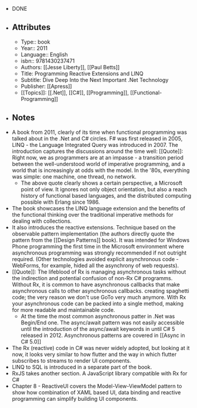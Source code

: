 - DONE
- ## Attributes
	- Type:: book
	- Year:: 2011
	- Language:: English
	- isbn:: 9781430237471
	- Authors: [[Jesse Liberty]], [[Paul Betts]]
	- Title: Programming Reactive Extensions and LINQ
	- Subtitle: Dive Deep Into the Next Important .Net Technology
	- Publisher: [[Apress]]
	- [[Topics]]: [[.Net]], [[C#]], [[Programming]], [[Functional-Programming]]
- ## Notes
- A book from 2011, clearly of its time when functional programming was talked about in the .Net and C# circles. F# was first released in 2005, LINQ - the Language Integrated Query was introduced in 2007. The introduction captures the discussions around the time well:
  [[Quote]]: Right now, we as programmers are at an impasse - a transition period between the well-understood world of imperative programming, and a world that is increasingly at odds with the model. In the '80s, everything was simple: one machine, one thread, no network.
	- The above quote clearly shows a certain perspective, a Microsoft point of view. It ignores not only object orientation, but also a reach history of functional based languages, and the distributed computing possible with Erlang since 1986.
- The book showcases the LINQ language extension and the benefits of the functional thinking over the traditional imperative methods for dealing with collections.
- It also introduces the reactive extensions. Technique based on the observable pattern implementation (the authors directly quote the pattern from the [[Design Patterns]] book). It was intended for Windows Phone programming the first time in the Microsoft environment where asynchronous programming was strongly recommended if not outright required. (Other technologies avoided explicit asynchronous code - WebForms, for example, hided all the asynchrony of web requests).
- [[Quote]]: The lifeblood of Rx is managing asynchronous tasks without the indirection and potential confusion of non-Rx C# programms. Without Rx, it is common to have asynchronous callbacks that make asynchronous calls to other asynchronous callbacks. creating spaghetti code; the very reason we don't use GoTo very much anymore. With Rx your asynchronous code can be packed into a single method, making for more readable and maintainable code.
	- At the time the most common asynchronous patter in .Net was Begin/End one. The async/await pattern was not easily accessible until the introduction of the async/await keywords in until C# 5 released in 2012. Asynchronous patterns are covered in [[Async in C# 5.0]]
- The Rx (reactive) code in C# was never widely adopted, but looking at it now, it looks very similar to how flutter and the way in which flutter subscribes to streams to render UI components.
- LINQ to SQL is introduced in a separate part of the book.
- RxJS takes another section. A JavaScript library compatible with Rx for C#
- Chapter 8 - ReactiveUI covers the Model-View-ViewModel pattern to show how combination of XAML based UI, data binding and reactive programming can simplify building UI components.